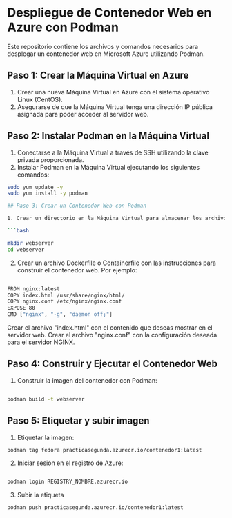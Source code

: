 # Despliegue de Contenedor Web en Azure con Podman

Este repositorio contiene los archivos y comandos necesarios para desplegar un contenedor web en Microsoft Azure utilizando Podman.

## Paso 1: Crear la Máquina Virtual en Azure

1. Crear una nueva Máquina Virtual en Azure con el sistema operativo Linux (CentOS).
2. Asegurarse de que la Máquina Virtual tenga una dirección IP pública asignada para poder acceder al servidor web.

## Paso 2: Instalar Podman en la Máquina Virtual

1. Conectarse a la Máquina Virtual a través de SSH utilizando la clave privada proporcionada.
2. Instalar Podman en la Máquina Virtual ejecutando los siguientes comandos:

```bash
sudo yum update -y
sudo yum install -y podman

## Paso 3: Crear un Contenedor Web con Podman

1. Crear un directorio en la Máquina Virtual para almacenar los archivos del contenedor:

```bash

mkdir webserver
cd webserver

```

2. Crear un archivo Dockerfile o Containerfile con las instrucciones para construir el contenedor web. Por ejemplo:

```bash

FROM nginx:latest
COPY index.html /usr/share/nginx/html/
COPY nginx.conf /etc/nginx/nginx.conf
EXPOSE 80
CMD ["nginx", "-g", "daemon off;"]

```

Crear el archivo "index.html" con el contenido que deseas mostrar en el servidor web.
Crear el archivo "nginx.conf" con la configuración deseada para el servidor NGINX.

## Paso 4: Construir y Ejecutar el Contenedor Web

1. Construir la imagen del contenedor con Podman:

```bash

podman build -t webserver
```


## Paso 5: Etiquetar y subir imagen

1. Etiquetar la imagen:

```bash
podman tag fedora practicasegunda.azurecr.io/contenedor1:latest

```

2. Iniciar sesión en el registro de Azure:

```bash

podman login REGISTRY_NOMBRE.azurecr.io

```

3. Subir la etiqueta

```bash
podman push practicasegunda.azurecr.io/contenedor1:latest

```
